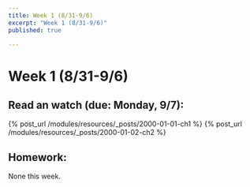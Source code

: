 ```yaml
---
title: Week 1 (8/31-9/6)
excerpt: "Week 1 (8/31-9/6)"
published: true

---
```


# Week 1 (8/31-9/6)

## Read an watch (due: Monday, 9/7):

{% post_url /modules/resources/_posts/2000-01-01-ch1 %}
{% post_url /modules/resources/_posts/2000-01-02-ch2 %}


## Homework:

None this week.
